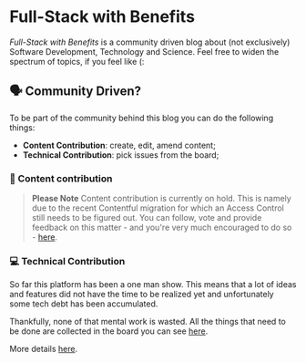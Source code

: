 Full-Stack with Benefits
===

_Full-Stack with Benefits_ is a community driven blog about (not exclusively) Software Development, Technology and Science. 
Feel free to widen the spectrum of topics, if you feel like (:

## 🗣 Community Driven?

To be part of the community behind this blog you can do the following things:

* **Content Contribution**: create, edit, amend content;
* **Technical Contribution**: pick issues from the board;

### 📖 Content contribution

> **Please Note**
> Content contribution is currently on hold. 
> This is namely due to the recent Contentful migration for which an Access Control still needs to be figured out. You can follow, vote and provide feedback on this matter - and you're very much encouraged to do so - [here](https://github.com/shikaan/full-stack-with-benefits/issues/31).

### 💻 Technical Contribution

So far this platform has been a one man show. This means that a lot of ideas and features did not have the time to be realized yet and unfortunately some tech debt has been accumulated.

Thankfully, none of that mental work is wasted. All the things that need to be done are collected in the board you can see [here](https://github.com/shikaan/full-stack-with-benefits/issues).

More details [here](.github/TECH.md).
